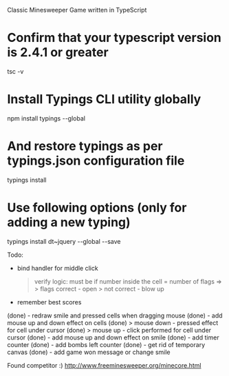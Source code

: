 Classic Minesweeper Game written in TypeScript

# Confirm that your typescript version is 2.4.1 or greater
tsc -v

# Install Typings CLI utility globally
npm install typings --global
# And restore typings as per typings.json configuration file
typings install

# Use following options (only for adding a new typing)
typings install dt~jquery --global --save

Todo:
- bind handler for middle click
    > verify logic: must be if number inside the cell = number of flags =>
        > flags correct - open
        > not correct - blow up
- remember best scores

(done) - redraw smile and pressed cells when dragging mouse
(done) - add mouse up and down effect on cells
(done)    > mouse down - pressed effect for cell under cursor
(done)    > mouse up - click performed for cell under cursor
(done) - add mouse up and down effect on smile
(done) - add timer counter
(done) - add bombs left counter
(done) - get rid of temporary canvas
(done) - add game won message or change smile

Found competitor :)
http://www.freeminesweeper.org/minecore.html


